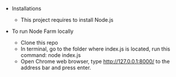 - Installations
  * This project requires to install Node.js

- To run Node Farm locally
  * Clone this repo
  * In terminal, go to the folder where index.js is located, run this command: node index.js
  * Open Chrome web browser, type http://127.0.0.1:8000/ to the address bar and press enter.
